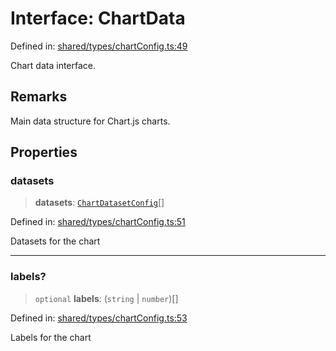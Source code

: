 # Interface: ChartData

Defined in: [shared/types/chartConfig.ts:49](https://github.com/Nick2bad4u/Uptime-Watcher/blob/main/shared/types/chartConfig.ts#L49)

Chart data interface.

## Remarks

Main data structure for Chart.js charts.

## Properties

### datasets

> **datasets**: [`ChartDatasetConfig`](ChartDatasetConfig.md)[]

Defined in: [shared/types/chartConfig.ts:51](https://github.com/Nick2bad4u/Uptime-Watcher/blob/main/shared/types/chartConfig.ts#L51)

Datasets for the chart

***

### labels?

> `optional` **labels**: (`string` \| `number`)[]

Defined in: [shared/types/chartConfig.ts:53](https://github.com/Nick2bad4u/Uptime-Watcher/blob/main/shared/types/chartConfig.ts#L53)

Labels for the chart
